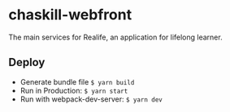 # chaskill-webfront

The main services for Realife, an application for lifelong learner.

## Deploy

* Generate bundle file
```$ yarn build```
* Run in Production:
```$ yarn start```
* Run with webpack-dev-server:
```$ yarn dev```
